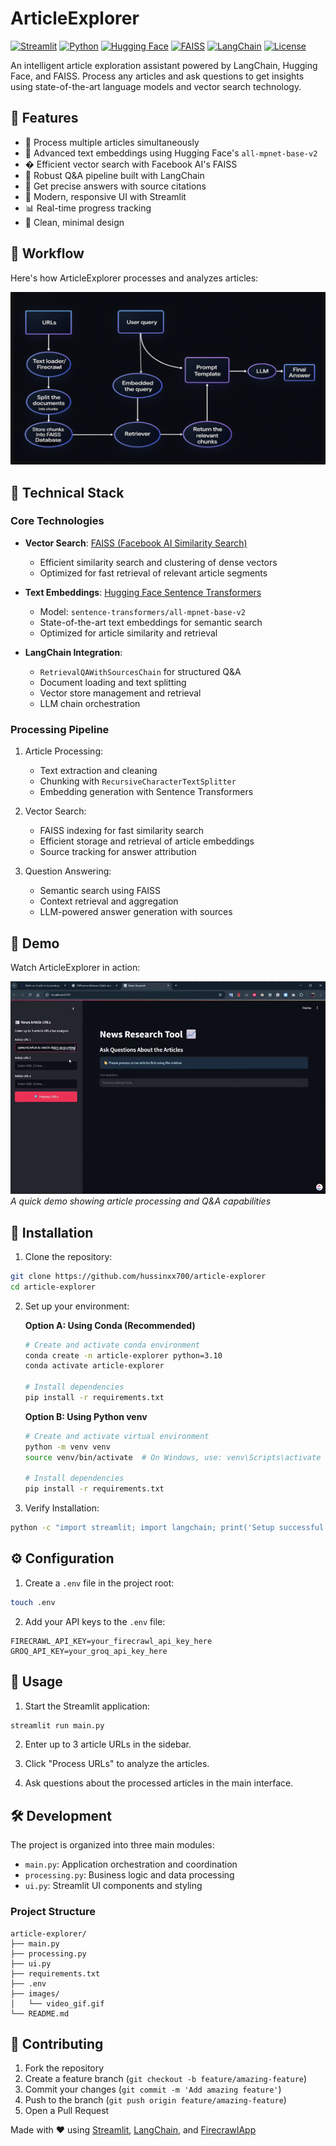 # ArticleExplorer

[![Streamlit](https://img.shields.io/badge/Streamlit-1.24.0-FF4B4B.svg?style=for-the-badge&logo=streamlit&logoColor=white)](https://streamlit.io)
[![Python](https://img.shields.io/badge/Python-3.10+-blue.svg?style=for-the-badge&logo=python&logoColor=white)](https://www.python.org)
[![Hugging Face](https://img.shields.io/badge/Hugging%20Face-yellow.svg?style=for-the-badge&logo=huggingface&logoColor=white)](https://huggingface.co)
[![FAISS](https://img.shields.io/badge/FAISS-lightblue.svg?style=for-the-badge&logo=meta&logoColor=white)](https://github.com/facebookresearch/faiss)
[![LangChain](https://img.shields.io/badge/LangChain-121D33.svg?style=for-the-badge&logo=chainlink&logoColor=white)](https://langchain.com)
[![License](https://img.shields.io/badge/License-MIT-green.svg?style=for-the-badge)](LICENSE)

An intelligent article exploration assistant powered by LangChain, Hugging Face, and FAISS. Process any articles and ask questions to get insights using state-of-the-art language models and vector search technology.

## 🌟 Features

- 📰 Process multiple articles simultaneously
- 🧠 Advanced text embeddings using Hugging Face's `all-mpnet-base-v2`
- � Efficient vector search with Facebook AI's FAISS
- 🔗 Robust Q&A pipeline built with LangChain
- 🎯 Get precise answers with source citations
- 🚀 Modern, responsive UI with Streamlit
- 📊 Real-time progress tracking
- 🎨 Clean, minimal design

## 🔄 Workflow

Here's how ArticleExplorer processes and analyzes articles:

![ArticleExplorer Workflow](./images/workflow.png)

## 🧪 Technical Stack

### Core Technologies
- **Vector Search**: [FAISS (Facebook AI Similarity Search)](https://github.com/facebookresearch/faiss)
  - Efficient similarity search and clustering of dense vectors
  - Optimized for fast retrieval of relevant article segments

- **Text Embeddings**: [Hugging Face Sentence Transformers](https://huggingface.co/sentence-transformers)
  - Model: `sentence-transformers/all-mpnet-base-v2`
  - State-of-the-art text embeddings for semantic search
  - Optimized for article similarity and retrieval

- **LangChain Integration**:
  - `RetrievalQAWithSourcesChain` for structured Q&A
  - Document loading and text splitting
  - Vector store management and retrieval
  - LLM chain orchestration

### Processing Pipeline
1. Article Processing:
   - Text extraction and cleaning
   - Chunking with `RecursiveCharacterTextSplitter`
   - Embedding generation with Sentence Transformers

2. Vector Search:
   - FAISS indexing for fast similarity search
   - Efficient storage and retrieval of article embeddings
   - Source tracking for answer attribution

3. Question Answering:
   - Semantic search using FAISS
   - Context retrieval and aggregation
   - LLM-powered answer generation with sources

## 🎥 Demo

Watch ArticleExplorer in action:

![ArticleExplorer Demo](./images/video_gif.gif)
*A quick demo showing article processing and Q&A capabilities*

## 🔧 Installation

1. Clone the repository:
```bash
git clone https://github.com/hussinxx700/article-explorer
cd article-explorer
```

2. Set up your environment:

   **Option A: Using Conda (Recommended)**
   ```bash
   # Create and activate conda environment
   conda create -n article-explorer python=3.10
   conda activate article-explorer

   # Install dependencies
   pip install -r requirements.txt
   ```

   **Option B: Using Python venv**
   ```bash
   # Create and activate virtual environment
   python -m venv venv
   source venv/bin/activate  # On Windows, use: venv\Scripts\activate

   # Install dependencies
   pip install -r requirements.txt
   ```

3. Verify Installation:
```bash
python -c "import streamlit; import langchain; print('Setup successful!')"
```

## ⚙️ Configuration

1. Create a `.env` file in the project root:
```bash
touch .env
```

2. Add your API keys to the `.env` file:
```env
FIRECRAWL_API_KEY=your_firecrawl_api_key_here
GROQ_API_KEY=your_groq_api_key_here
```

## 🚀 Usage

1. Start the Streamlit application:
```bash
streamlit run main.py
```

2. Enter up to 3 article URLs in the sidebar.

3. Click "Process URLs" to analyze the articles.

4. Ask questions about the processed articles in the main interface.

## 🛠️ Development

The project is organized into three main modules:

- `main.py`: Application orchestration and coordination
- `processing.py`: Business logic and data processing
- `ui.py`: Streamlit UI components and styling

### Project Structure
```
article-explorer/
├── main.py
├── processing.py
├── ui.py
├── requirements.txt
├── .env
├── images/
│   └── video_gif.gif
└── README.md
```

## 🤝 Contributing

1. Fork the repository
2. Create a feature branch (`git checkout -b feature/amazing-feature`)
3. Commit your changes (`git commit -m 'Add amazing feature'`)
4. Push to the branch (`git push origin feature/amazing-feature`)
5. Open a Pull Request


Made with ❤️ using [Streamlit](https://streamlit.io), [LangChain](https://langchain.com), and [FirecrawlApp](https://firecrawl.co)
